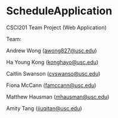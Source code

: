 # ScheduleApplication
CSCI201 Team Project (Web Application)

Team:

Andrew Wong (awong827@usc.edu)

Ha Young Kong (konghayo@usc.edu)

Caitlin Swanson (cvswanso@usc.edu)

Fiona McCann (famccann@usc.edu)

Matthew Hausman (mhausman@usc.edu)

Amity Tang (jiuqitan@usc.edu)

